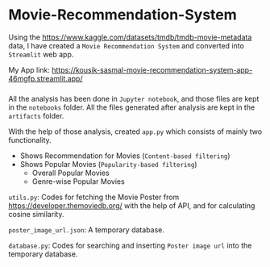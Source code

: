 # Movie-Recommendation-System


Using the https://www.kaggle.com/datasets/tmdb/tmdb-movie-metadata data, I have created a `Movie Recommendation System` and converted into `Streamlit` web app.


My App link: https://kousik-sasmal-movie-recommendation-system-app-46mgfp.streamlit.app/

### 
All the analysis has been done in `Jupyter notebook`, and those files are kept in the `notebooks` folder. All the files generated after analysis are kept in the `artifacts` folder.

With the help of those analysis, created `app.py` which consists of mainly two functionality.
  - Shows Recommendation for Movies (`Content-based filtering`)
  - Shows Popular Movies (`Popularity-based filtering`)
      - Overall Popular Movies
      - Genre-wise Popular Movies


`utils.py`: Codes for fetching the Movie Poster from https://developer.themoviedb.org/ with the help of API, and for calculating cosine similarity.
            

`poster_image_url.json`: A temporary database.


`database.py`: Codes for searching and inserting `Poster image url` into the temporary database.
